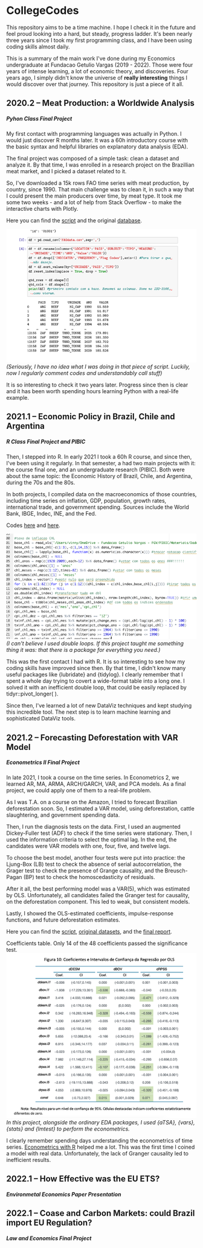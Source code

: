 # CollegeCodes
This repository aims to be a time machine. I hope I check it in the future and feel proud looking into a hard, but steady, progress ladder. It's been nearly three years since I took my first programming class, and I have been using coding skills almost daily. 

This is a summary of the main work I've done during my Economics undergraduate at Fundacao Getulio Vargas (2019 - 2022). Those were four years of intense learning, a lot of economic theory, and discoveries. Four years ago, I simply didn't know the universe of **really interesting** things I would discover over that journey. This repository is just a piece of it all.

## 2020.2 – Meat Production: a Worldwide Analysis
##### Pyhon Class Final Project
My first contact with programming languages was actually in Python. I would just discover R months later. It was a 60h introductory course with the basic syntax and helpful libraries on explanatory data analysis (EDA). 

The final project was composed of a simple task: clean a dataset and analyze it. By that time, I was enrolled in a research project on the Brazillian meat market, and I picked a dataset related to it. 

So, I've downloaded a 15k rows FAO time series with meat production, by country, since 1990. That main challenge was to clean it, in such a way that I could present the main producers over time, by meat type. It took me some two weeks - and a lot of help from Stack Overflow - to make the interactive charts with Plotly. 

Here you can find the [script](https://1drv.ms/u/s!AjVW0s-wFcYmhYgJmcyQMpTK9krPlQ?e=kOgAeq) and the original [database](https://1drv.ms/u/s!AjVW0s-wFcYmhYgKZr6RKEd7aflbsg?e=qJvmBw).

![](https://github.com/HecVini/CollegeCodes/blob/main/Computacao_CodePrint.png)
_(Seriously, I have no idea what I was doing in that piece of script. Luckily, now I regularly comment codes and understandably call stuff)_

It is so interesting to check it two years later. Progress since then is clear and it has been worth spending hours learning Python with a real-life example. 

## 2021.1 – Economic Policy in Brazil, Chile and Argentina
##### R Class Final Project and PIBIC
Then, I stepped into R. In early 2021 I took a 60h R course, and since then, I've been using it regularly. In that semester, a had two main projects with it: the course final one, and an undergraduate research (PIBIC). Both were about the same topic: the Economic History of Brazil, Chile, and Argentina, during the 70s and the 80s. 

In both projects, I compiled data on the macroeconomics of those countries, including time series on inflation, GDP, population, growth rates, international trade, and government spending. Sources include the World Bank, IBGE, Indec, INE, and the Fed.

Codes [here](https://1drv.ms/u/s!AjVW0s-wFcYmhYgSVCJS8-vBJxYHCQ?e=q8KhMh) and [here](https://1drv.ms/u/s!AjVW0s-wFcYmhYgmqHDzj2AW57vpBg?e=uhgAZt).

![](https://github.com/HecVini/CollegeCodes/blob/main/DoubleLoop_PIBIC.png)<br/>
_(I can't believe I used double loops. If this project taught me something thing it was: that there is a package for everything you need.)_

This was the first contact I had with R. It is so interesting to see how my coding skills have improved since then. By that time, I didn't know many useful packages like {lubridate} and {tidylog}. I clearly remember that I spent a whole day trying to covert a wide-format table into a long one. I solved it with an inefficient double loop, that could be easily replaced by tidyr::pivot_longer( ).

Since then, I've learned a lot of new DataViz techniques and kept studying this incredible tool. The next step is to learn machine learning and sophisticated DataViz tools.

## 2021.2 – Forecasting Deforestation with VAR Model
##### Econometrics II Final Project
In late 2021, I took a course on the time series. In Econometrics 2, we learned AR, MA, ARMA, ARCH/GARCH, VAR, and PCA models. As a final project, we could apply one of them to a real-life problem. 

As I was T.A. on a course on the Amazon, I tried to forecast Brazilian deforestation soon. So, I estimated a VAR model, using deforestation, cattle slaughtering, and government spending data. 

Then, I run the diagnosis tests on the data. First, I used an augmented Dickey-Fuller test (ADF) to check if the time series were stationary. Then, I used the information criteria to select the optimal lag. In the end, the candidates were VAR models with one, four, five, and twelve lags.

To choose the best model, another four tests were put into practice: the Ljung-Box (LB) test to check the absence of serial autocorrelation, the Grager test to check the presence of Grange causality, and the Breusch-Pagan (BP) test to check the homoscedasticity of residuals.

After it all, the best performing model was a VAR(5), which was estimated by OLS. Unfortunately, all candidates failed the Granger test for causality, on the deforestation component. This led to weak, but consistent models. 

Lastly, I showed the OLS-estimated coefficients, impulse-response functions, and future deforestation estimates. 

Here you can find the [script](https://1drv.ms/u/s!AjVW0s-wFcYmhYhPQu05pd0zBwMX4g?e=cYDnyd), [original datasets](https://1drv.ms/u/s!AjVW0s-wFcYmhYkPkW54k8HwvBArVQ?e=cMTKfH), and the [final report](https://1drv.ms/b/s!AjVW0s-wFcYmhYhTUfnNTSiEk8n7dg?e=lrhtWb).

Coefficients table. Only 14 of the 48 coefficients passed the significance test.
![](https://github.com/HecVini/CollegeCodes/blob/main/VAR_CoefficientsEstimates.png)<br/>
_In this project, alongside the ordinary EDA packages, I used {aTSA}, {vars}, {stats} and {lmtest} to perform the econometrics._

I clearly remember spending days understanding the econometrics of time series. [Econometrics with R](https://www.econometrics-with-r.org/14-ittsraf.html) helped me a lot. This was the first time I coined a model with real data. Unfortunately, the lack of Granger causality led to inefficient results.

## 2022.1 – How Effective was the EU ETS?
##### Environmetal Economics Paper Presentation

## 2022.1 – Coase and Carbon Markets: could Brazil import EU Regulation?
##### Law and Economics Final Project

